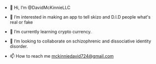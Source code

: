 - 👋 Hi, I’m @DavidMcKinnieLLC
- 👀 I’m interested in making an app to tell skizo and D.I.D people what's real or fake

- 🌱 I’m currently learning crypto currency.
- 💞️ I’m looking to collaborate on schizophrenic and dissociative identity disorder.
- 📫 How to reach me mckinniedavid724@gmail.com

<!---
Noah/DavidMcKinnie is a ✨ special ✨ repository because its `README.md` (this file) appears on your GitHub profile.
You can click the Preview link to take a look at your changes.
--->
